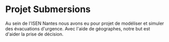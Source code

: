 # Projet Submersions

Au sein de l'ISEN Nantes nous avons eu pour projet de modéliser et simuler des évacuations d'urgence.
Avec l'aide de géographes, notre but est d'aider la prise de décision.
